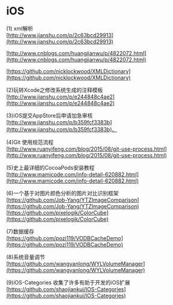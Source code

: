 iOS
========
(1) xml解析<br>
[http://www.jianshu.com/p/2c63bcd29913](http://www.jianshu.com/p/2c63bcd29913)<br>

[http://www.cnblogs.com/huangjianwu/p/4822072.html](http://www.cnblogs.com/huangjianwu/p/4822072.html)<br>

[https://github.com/nicklockwood/XMLDictionary](https://github.com/nicklockwood/XMLDictionary)<br>

(2)玩转Xcode之修改系统生成的注释模板<br>
[http://www.jianshu.com/p/e244848c4ae2](http://www.jianshu.com/p/e244848c4ae2)



(3)iOS提交AppStore后申请加急审核<br>
[http://www.jianshu.com/p/b359fcf3383b](http://www.jianshu.com/p/b359fcf3383b)、

(4)Git 使用规范流程<br>
[http://www.ruanyifeng.com/blog/2015/08/git-use-process.html](http://www.ruanyifeng.com/blog/2015/08/git-use-process.html)


(5)史上最详细的CocoaPods安装教程<br>
[http://www.mamicode.com/info-detail-620882.html](http://www.mamicode.com/info-detail-620882.html)

(6)一个基于对图片颜色分析的图片对比识别框架 <br>
[https://github.com/Job-Yang/YTZImageComparison](https://github.com/Job-Yang/YTZImageComparison)<br>
[https://github.com/pixelogik/ColorCube](https://github.com/pixelogik/ColorCube)

(7)数据缓存<br>
[https://github.com/pozi119/VODBCacheDemo](https://github.com/pozi119/VODBCacheDemo)

(8)系统音量调节<br>
[https://github.com/wangyanlong/WYLVolumeManager](https://github.com/wangyanlong/WYLVolumeManager)

(9)iOS-Categories  收集了许多有助于开发的iOS扩展<br>
[https://github.com/shaojiankui/IOS-Categories](https://github.com/shaojiankui/IOS-Categories)